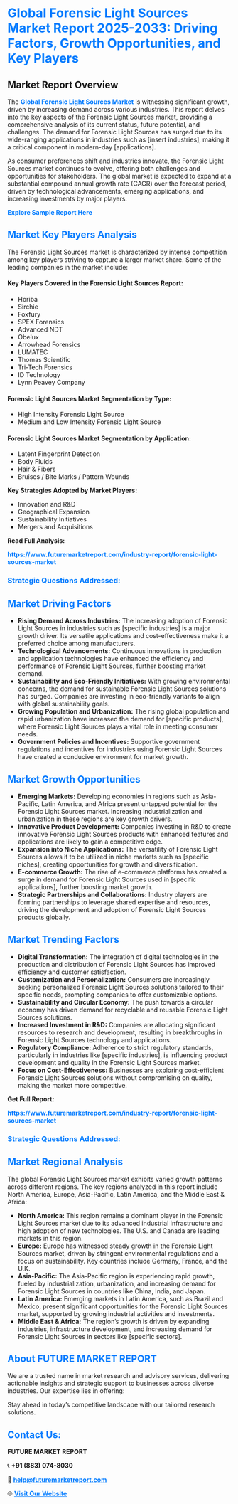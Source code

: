 <h1 style="color: #007BFF;">Global Forensic Light Sources Market Report 2025-2033: Driving Factors, Growth Opportunities, and Key Players</h1>

<section id="overview">
<h2>Market Report Overview</h2>
<p>The <a href="https://www.futuremarketreport.com/industry-report/forensic-light-sources-market" style="color: #007BFF; text-decoration: none;"><strong>Global Forensic Light Sources Market</strong></a> is witnessing significant growth, driven by increasing demand across various industries. This report delves into the key aspects of the Forensic Light Sources market, providing a comprehensive analysis of its current status, future potential, and challenges. The demand for Forensic Light Sources has surged due to its wide-ranging applications in industries such as [insert industries], making it a critical component in modern-day [applications].</p>
<p>As consumer preferences shift and industries innovate, the Forensic Light Sources market continues to evolve, offering both challenges and opportunities for stakeholders. The global market is expected to expand at a substantial compound annual growth rate (CAGR) over the forecast period, driven by technological advancements, emerging applications, and increasing investments by major players.</p>
</section>

<section id="overview">
<p><a href="https://www.futuremarketreport.com/request-sample/reportId=81312" style="color: #007BFF; text-decoration: none;"><strong>Explore Sample Report Here</strong></a></p>
</section>

<section id="key-players">
<h2 style="color: #007BFF;">Market Key Players Analysis</h2>
<p>The Forensic Light Sources market is characterized by intense competition among key players striving to capture a larger market share. Some of the leading companies in the market include:</p>
<h4>Key Players Covered in the Forensic Light Sources Report:</h4>
<ul><li>Horiba</li><li>Sirchie</li><li>Foxfury</li><li>SPEX Forensics</li><li>Advanced NDT</li><li>Obelux</li><li>Arrowhead Forensics</li><li>LUMATEC</li><li>Thomas Scientific</li><li>Tri-Tech Forensics</li><li>ID Technology</li><li>Lynn Peavey Company</li></ul>
<h4>Forensic Light Sources Market Segmentation by Type:</h4>
<ul><li>High Intensity Forensic Light Source</li><li>Medium and Low Intensity Forensic Light Source</li></ul>

<h4>Forensic Light Sources Market Segmentation by Application:</h4>
<ul><li>Latent Fingerprint Detection</li><li>Body Fluids</li><li>Hair &amp; Fibers</li><li>Bruises / Bite Marks / Pattern Wounds</li></ul>
<p><strong>Key Strategies Adopted by Market Players:</strong></p>
<ul>
<li>Innovation and R&D</li>
<li>Geographical Expansion</li>
<li>Sustainability Initiatives</li>
<li>Mergers and Acquisitions</li>
</ul>
</section>

<section>
<p><strong>Read Full Analysis: </strong></p><a href="https://www.futuremarketreport.com/industry-report/forensic-light-sources-market" style="color: #007BFF; text-decoration: none;"><strong>https://www.futuremarketreport.com/industry-report/forensic-light-sources-market</strong></a>
<h3 style="color: #007BFF;">Strategic Questions Addressed:</h3>
</section>

<section id="driving-factors">
<h2 style="color: #007BFF;">Market Driving Factors</h2>
<ul>
<li><strong>Rising Demand Across Industries:</strong> The increasing adoption of Forensic Light Sources in industries such as [specific industries] is a major growth driver. Its versatile applications and cost-effectiveness make it a preferred choice among manufacturers.</li>
<li><strong>Technological Advancements:</strong> Continuous innovations in production and application technologies have enhanced the efficiency and performance of Forensic Light Sources, further boosting market demand.</li>
<li><strong>Sustainability and Eco-Friendly Initiatives:</strong> With growing environmental concerns, the demand for sustainable Forensic Light Sources solutions has surged. Companies are investing in eco-friendly variants to align with global sustainability goals.</li>
<li><strong>Growing Population and Urbanization:</strong> The rising global population and rapid urbanization have increased the demand for [specific products], where Forensic Light Sources plays a vital role in meeting consumer needs.</li>
<li><strong>Government Policies and Incentives:</strong> Supportive government regulations and incentives for industries using Forensic Light Sources have created a conducive environment for market growth.</li>
</ul>
</section>

<section id="growth-opportunities">
<h2 style="color: #007BFF;">Market Growth Opportunities</h2>
<ul>
<li><strong>Emerging Markets:</strong> Developing economies in regions such as Asia-Pacific, Latin America, and Africa present untapped potential for the Forensic Light Sources market. Increasing industrialization and urbanization in these regions are key growth drivers.</li>
<li><strong>Innovative Product Development:</strong> Companies investing in R&D to create innovative Forensic Light Sources products with enhanced features and applications are likely to gain a competitive edge.</li>
<li><strong>Expansion into Niche Applications:</strong> The versatility of Forensic Light Sources allows it to be utilized in niche markets such as [specific niches], creating opportunities for growth and diversification.</li>
<li><strong>E-commerce Growth:</strong> The rise of e-commerce platforms has created a surge in demand for Forensic Light Sources used in [specific applications], further boosting market growth.</li>
<li><strong>Strategic Partnerships and Collaborations:</strong> Industry players are forming partnerships to leverage shared expertise and resources, driving the development and adoption of Forensic Light Sources products globally.</li>
</ul>
</section>

<section id="trending-factors">
<h2 style="color: #007BFF;">Market Trending Factors</h2>
<ul>
<li><strong>Digital Transformation:</strong> The integration of digital technologies in the production and distribution of Forensic Light Sources has improved efficiency and customer satisfaction.</li>
<li><strong>Customization and Personalization:</strong> Consumers are increasingly seeking personalized Forensic Light Sources solutions tailored to their specific needs, prompting companies to offer customizable options.</li>
<li><strong>Sustainability and Circular Economy:</strong> The push towards a circular economy has driven demand for recyclable and reusable Forensic Light Sources solutions.</li>
<li><strong>Increased Investment in R&D:</strong> Companies are allocating significant resources to research and development, resulting in breakthroughs in Forensic Light Sources technology and applications.</li>
<li><strong>Regulatory Compliance:</strong> Adherence to strict regulatory standards, particularly in industries like [specific industries], is influencing product development and quality in the Forensic Light Sources market.</li>
<li><strong>Focus on Cost-Effectiveness:</strong> Businesses are exploring cost-efficient Forensic Light Sources solutions without compromising on quality, making the market more competitive.</li>
</ul>
</section>

<section>
<p><strong>Get Full Report: </strong></p><a href="https://www.futuremarketreport.com/industry-report/forensic-light-sources-market" style="color: #007BFF; text-decoration: none;"><strong>https://www.futuremarketreport.com/industry-report/forensic-light-sources-market</strong></a>
<h3 style="color: #007BFF;">Strategic Questions Addressed:</h3>
</section>


<section id="regional-analysis">
<h2 style="color: #007BFF;">Market Regional Analysis</h2>
<p>The global Forensic Light Sources market exhibits varied growth patterns across different regions. The key regions analyzed in this report include North America, Europe, Asia-Pacific, Latin America, and the Middle East & Africa:</p>
<ul>
<li><strong>North America:</strong> This region remains a dominant player in the Forensic Light Sources market due to its advanced industrial infrastructure and high adoption of new technologies. The U.S. and Canada are leading markets in this region.</li>
<li><strong>Europe:</strong> Europe has witnessed steady growth in the Forensic Light Sources market, driven by stringent environmental regulations and a focus on sustainability. Key countries include Germany, France, and the U.K.</li>
<li><strong>Asia-Pacific:</strong> The Asia-Pacific region is experiencing rapid growth, fueled by industrialization, urbanization, and increasing demand for Forensic Light Sources in countries like China, India, and Japan.</li>
<li><strong>Latin America:</strong> Emerging markets in Latin America, such as Brazil and Mexico, present significant opportunities for the Forensic Light Sources market, supported by growing industrial activities and investments.</li>
<li><strong>Middle East & Africa:</strong> The region’s growth is driven by expanding industries, infrastructure development, and increasing demand for Forensic Light Sources in sectors like [specific sectors].</li>
</ul>
</section>

<footer>
<h2 style="color: #007BFF;">About FUTURE MARKET REPORT</h2>
<p>We are a trusted name in market research and advisory services, delivering actionable insights and strategic support to businesses across diverse industries. Our expertise lies in offering:</p>

<p>Stay ahead in today’s competitive landscape with our tailored research solutions.</p>

<h2 style="color: #007BFF;">Contact Us:</h2>
<p><strong>FUTURE MARKET REPORT</strong></p>
<p>📞 <strong>+91 (883) 074-8030</strong></p>
<p>📧 <strong><a href="mailto:help@futuremarketreport.com" style="color: #007BFF;">help@futuremarketreport.com</a></strong></p>
<p>🌐 <strong><a href="https://www.futuremarketreport.com/" style="color: #007BFF;">Visit Our Website</a></strong></p>
</footer>